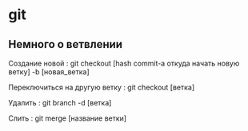# git

## Немного о ветвлении
Создание новой : git checkout [hash commit-а откуда начать новую ветку] -b [новая_ветка]

Переключиться на другую ветку : git checkout [ветка]

Удалить : git branch -d [ветка]

Слить : git merge [название ветки]


